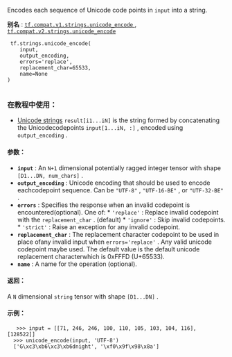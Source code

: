 Encodes each sequence of Unicode code points in  `input`  into a string.

**别名** : [ `tf.compat.v1.strings.unicode_encode` ](/api_docs/python/tf/strings/unicode_encode), [ `tf.compat.v2.strings.unicode_encode` ](/api_docs/python/tf/strings/unicode_encode)

```
 tf.strings.unicode_encode(
    input,
    output_encoding,
    errors='replace',
    replacement_char=65533,
    name=None
)
 
```

### 在教程中使用：
- [Unicode strings](https://tensorflow.google.cn/tutorials/load_data/unicode)
 `result[i1...iN]`  is the string formed by concatenating the Unicodecodepoints  `input[1...iN, :]` , encoded using  `output_encoding` .

#### 参数：
- **`input`** : An  `N+1`  dimensional potentially ragged integer tensor with shape `[D1...DN, num_chars]` .
- **`output_encoding`** : Unicode encoding that should be used to encode eachcodepoint sequence.  Can be  `"UTF-8"` ,  `"UTF-16-BE"` , or  `"UTF-32-BE"` .
- **`errors`** : Specifies the response when an invalid codepoint is encountered(optional). One of:    *  `'replace'` : Replace invalid codepoint with the       `replacement_char` . (default)    *  `'ignore'` : Skip invalid codepoints.    *  `'strict'` : Raise an exception for any invalid codepoint.
- **`replacement_char`** : The replacement character codepoint to be used in place ofany invalid input when  `errors='replace'` . Any valid unicode codepoint maybe used. The default value is the default unicode replacement characterwhich is 0xFFFD (U+65533).
- **`name`** : A name for the operation (optional).


#### 返回：
A  `N`  dimensional  `string`  tensor with shape  `[D1...DN]` .

#### 示例：


```
   >>> input = [[71, 246, 246, 100, 110, 105, 103, 104, 116], [128522]]
  >>> unicode_encode(input, 'UTF-8')
  ['G\xc3\xb6\xc3\xb6dnight', '\xf0\x9f\x98\x8a']
 
```

